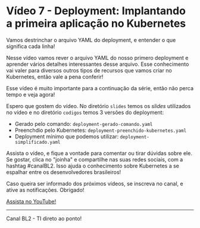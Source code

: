 # Vídeo 7 - Deployment: Implantando a primeira aplicação no Kubernetes

Vamos destrinchar o arquivo YAML do deployment, e entender o que significa cada linha!

Nesse vídeo vamos rever o arquivo YAML do nosso primero deployment e aprender vários detalhes interessantes desse arquivo. Esse conhecimento vai valer para diversos outros tipos de recursos que vamos criar no Kubernetes, então vale a pena conferir!

Esse vídeo é muito importante para a continuação da série, então não perca tempo e veja agora!

Espero que gostem do vídeo. No diretório `slides` temos os *slides* utilizados no vídeo e no diretório `codigos` temos 3 versões do deployment:

* Gerado pelo comando: `deployment-gerado-comando.yaml`
* Preenchdio pelo Kubernetes: `deployment-preenchido-kubernetes.yaml`
* Deployment mínimo que podemos utilizar: `deployment-simplificado.yaml`

Assista o vídeo, e fique a vontade para comentar ou tirar dúvidas sobre ele. Se gostar, clica no "joinha" e compartilhe nas suas redes sociais, com a hashtag #canalBL2. Isso ajuda o conhecimento sobre Kubernetes a se espalhar entre os desenvolvedores brasileiros!

Caso queira ser informado dos próximos vídeos, se inscreva no canal, e ative as notificações. Obrigado!

[Assista no YouTube!](https://youtu.be/Xka48o8Sjy8)

---
Canal BL2  - TI direto ao ponto!